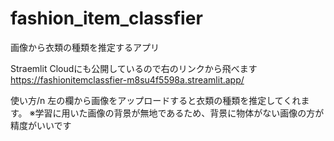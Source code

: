 # fashion_item_classfier
画像から衣類の種類を推定するアプリ

Straemlit Cloudにも公開しているので右のリンクから飛べます
https://fashionitemclassfier-m8su4f5598a.streamlit.app/

使い方/n
左の欄から画像をアップロードすると衣類の種類を推定してくれます。
※学習に用いた画像の背景が無地であるため、背景に物体がない画像の方が精度がいいです
